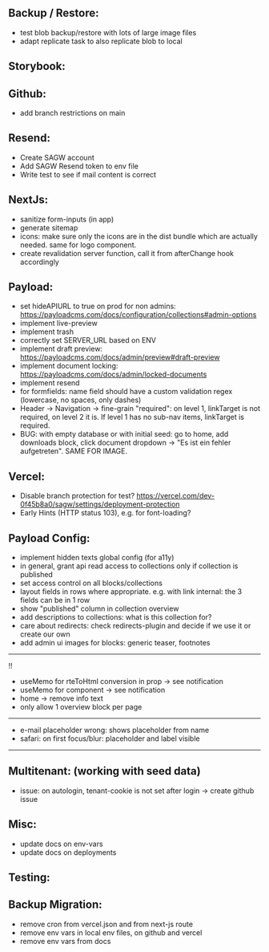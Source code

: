 Backup / Restore:
-----------------
- test blob backup/restore with lots of large image files
- adapt replicate task to also replicate blob to local

Storybook:
----------

Github:
-------
- add branch restrictions on main

Resend:
-------
- Create SAGW account
- Add SAGW Resend token to env file
- Write test to see if mail content is correct

NextJs:
-------
- sanitize form-inputs (in app)
- generate sitemap
- icons: make sure only the icons are in the dist bundle which are actually needed. same for logo component.
- create revalidation server function, call it from afterChange hook accordingly

Payload:
--------
- set hideAPIURL to true on prod for non admins: https://payloadcms.com/docs/configuration/collections#admin-options
- implement live-preview
- implement trash
- correctly set SERVER_URL based on ENV
- implement draft preview: https://payloadcms.com/docs/admin/preview#draft-preview
- implement document locking: https://payloadcms.com/docs/admin/locked-documents
- implement resend
- for formfields: name field should have a custom validation regex (lowercase, no spaces, only dashes)
- Header -> Navigation -> fine-grain "required": on level 1, linkTarget is not required, on level 2 it is. If level 1 has no sub-nav items, linkTarget is required.
- BUG: with empty database or with initial seed: go to home, add downloads block, click document dropdown -> "Es ist ein fehler aufgetreten". SAME FOR IMAGE.

Vercel:
--------
- Disable branch protection for test? https://vercel.com/dev-0f45b8a0/sagw/settings/deployment-protection
- Early Hints (HTTP status 103), e.g. for font-loading?

Payload Config:
--------
- implement hidden texts global config (for a11y)
- in general, grant api read access to collections only if collection is published
- set access control on all blocks/collections
- layout fields in rows where appropriate. e.g. with link internal: the 3 fields can be in 1 row
- show "published" column in collection overview
- add descriptions to collections: what is this collection for?
- care about redirects: check redirects-plugin and decide if we use it or create our own
- add admin ui images for blocks: generic teaser, footnotes


---
!!
- useMemo for rteToHtml conversion in prop -> see notification
- useMemo for component -> see notification
- home -> remove info text
- only allow 1 overview block per page



---
- e-mail placeholder wrong: shows placeholder from name
- safari: on first focus/blur: placeholder and label visible
---


Multitenant: (working with seed data)
--------
- issue: on autologin, tenant-cookie is not set after login -> create github issue

Misc:
--------
- update docs on env-vars
- update docs on deployments

Testing:
-------


Backup Migration:
-------
- remove cron from vercel.json and from next-js route
- remove env vars in local env files, on github and vercel
- remove env vars from docs
